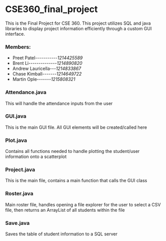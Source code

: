 # CSE360_final_project
This is the Final Project for CSE 360. This project utilizes SQL and java libraries to display project information efficiently through a custom GUI interface.
### Members:
- Preet Patel-----------*1214425589*
- Brent Li--------------*1214890820*
- Andrew Lauricella---*1214833867*
- Chase Kimball-------*1214649722*
- Martin Ople-------*1215808321*

### Attendance.java
This will handle the attendance inputs from the user

### GUI.java
This is the main GUI file. All GUI elements will be created/called here


### Plot.java
Contains all functions needed to handle plotting the student/user information onto a scatterplot


### Project.java
This is the main file, contains a main function that calls the GUI class


### Roster.java
Main roster file, handles opening a file explorer for the user to select a CSV file, then returns an ArrayList of all students within the file


### Save.java
Saves the table of student information to a SQL server
